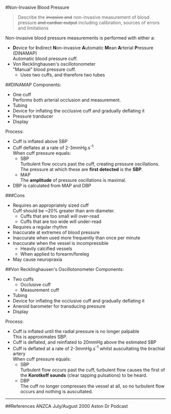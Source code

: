 #Non-Invasive Blood Pressure
> Describe the ~~invasive and~~ non-invasive measurement of blood pressure ~~and cardiac output~~ including calibration, sources of errors and limitations

Non-invasive blood pressure measurements is performed with either a:
* **D**evice for **I**ndirect **N**on-invasive **A**utomatic **M**ean **A**rterial **P**ressure (DINAMAP)  
Automatic blood pressure cuff.
* Von Recklinghausen's oscillotonometer  
"Manual" blood pressure cuff.
    * Uses two cuffs, and therefore two tubes

##DINAMAP
Components:
* One cuff  
Performs both arterial occlusion and measurement.
* Tubing
* Device for inflating the occlusive cuff and gradually deflating it
* Pressure tranducer
* Display

Process:
* Cuff is inflated above SBP
* Cuff deflates at a rate of 2-3mmHg.s<sup>-1</sup>  
When cuff pressure equals:
    * SBP  
    Turbulent flow occurs past the cuff, creating pressure oscillations. The pressure at which these are **first detected** is the **SBP**.
    * MAP  
    The **amplitude** of pressure oscillations is maximal.
* DBP is calculated from MAP and DBP

###Cons
* Requires an appropriately sized cuff  
Cuff should be ~20% greater than arm diameter.
    * Cuffs that are too small will over-read
    * Cuffs that are too wide will under-read
* Requires a regular rhythm
* Inaccurate at extremes of blood pressure
* Inaccurate when used more frequently than once per minute
* Inaccurate when the vessel is incompressible
    * Heavily calcified vessels
    * When applied to forearm/foreleg
* May cause neuropraxia

##Von Recklinghausen's Oscillotonometer
Components:
* Two cuffs
    * Occlusive cuff
    * Measurement cuff
* Tubing
* Device for inflating the occlusive cuff and gradually deflating it
* Aneroid barometer for transducing pressure
* Display

Process:
* Cuff is inflated until the radial pressure is no longer palpable  
This is approximates SBP.
* Cuff is deflated, and reinflated to 20mmHg above the estimated SBP
* Cuff is deflated at a rate of 2-3mmHg.s<sup>-1</sup> whilst auscultating the brachial artery  
When cuff pressure equals:
    * SBP  
    Turbulent flow occurs past the cuff, turbulent flow causes the first of the **Korotkoff sounds** (clear tapping pulsations) to be heard.
    * DBP  
    The cuff no longer compresses the vessel at all, so no turbulent flow occurs and nothing is auscultated. 


---
##References
ANZCA July/August 2000
Aston
Dr Podcast